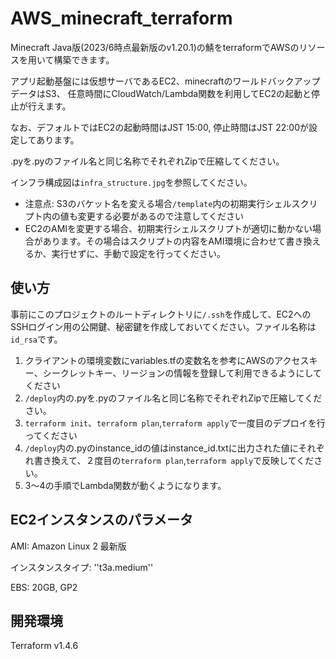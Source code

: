 # AWS_minecraft_terraform
Minecraft Java版(2023/6時点最新版のv1.20.1)の鯖をterraformでAWSのリソースを用いて構築できます。

アプリ起動基盤には仮想サーバであるEC2、minecraftのワールドバックアップデータはS3、
任意時間にCloudWatch/Lambda関数を利用してEC2の起動と停止が行えます。

なお、デフォルトではEC2の起動時間はJST 15:00, 停止時間はJST 22:00が設定してあります。

.pyを.pyのファイル名と同じ名称でそれぞれZipで圧縮してください。

インフラ構成図は``infra_structure.jpg``を参照してください。

* 注意点: S3のバケット名を変える場合``/template``内の初期実行シェルスクリプト内の値も変更する必要があるので注意してください
* EC2のAMIを変更する場合、初期実行シェルスクリプトが適切に動かない場合があります。その場合はスクリプトの内容をAMI環境に合わせて書き換えるか、実行せずに、手動で設定を行ってください。

## 使い方
事前にこのプロジェクトのルートディレクトリに``/.ssh``を作成して、EC2へのSSHログイン用の公開鍵、秘密鍵を作成しておいてください。ファイル名称は``id_rsa``です。

1. クライアントの環境変数にvariables.tfの変数名を参考にAWSのアクセスキー、シークレットキー、リージョンの情報を登録して利用できるようにしてください
2. ``/deploy``内の.pyを.pyのファイル名と同じ名称でそれぞれZipで圧縮してください。
3. ``terraform init``、``terraform plan``,``terraform apply``で一度目のデプロイを行ってください
4. ``/deploy``内の.pyのinstance_idの値はinstance_id.txtに出力された値にそれぞれ書き換えて、２度目の``terraform plan``,``terraform apply``で反映してください。
5. 3～4の手順でLambda関数が動くようになります。

## EC2インスタンスのパラメータ
AMI: Amazon Linux 2 最新版

インスタンスタイプ: ''t3a.medium''

EBS: 20GB, GP2

## 開発環境

Terraform v1.4.6


